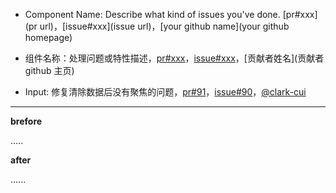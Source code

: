 - Component Name: Describe what kind of issues you've done. [pr#xxx](pr url)，[issue#xxx](issue url)，[your github name](your github homepage)

- 组件名称：处理问题或特性描述，[pr#xxx](pr地址)，[issue#xxx](issue地址)，[贡献者姓名](贡献者 github 主页)

- Input: 修复清除数据后没有聚焦的问题，[pr#91](https://github.com/Tencent/tdesign-vue/pull/91)，[issue#90](https://github.com/Tencent/tdesign-vue/issues/90)，[@clark-cui](https://github.com/clark-cui)

--------

**brefore**

.....


**after**


......

